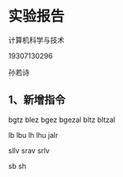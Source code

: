 #  实验报告

计算机科学与技术

19307130296

孙若诗

## 1、新增指令

bgtz blez bgez bgezal bltz bltzal

lb lbu lh lhu jalr 

sllv srav srlv

sb sh
